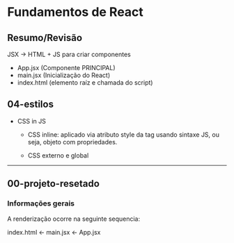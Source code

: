 # Fundamentos de React

## Resumo/Revisão

JSX -> HTML + JS para criar componentes

- App.jsx (Componente PRINCIPAL)
- main.jsx (Inicialização do React)
- index.html (elemento raíz e chamada do script)

## 04-estilos

- CSS in JS

  - CSS inline: aplicado via atributo style da tag usando sintaxe JS, ou seja, objeto com propriedades.

  - CSS externo e global

---

## 00-projeto-resetado

### Informações gerais

A renderização ocorre na seguinte sequencia:

index.html <- main.jsx <- App.jsx
